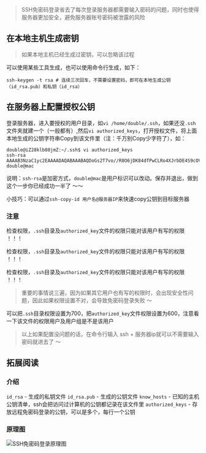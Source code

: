> SSH免密码登录省去了每次登录服务器都需要输入密码的问题，同时也使得服务器更加安全，避免服务器账号密码被泄露的风险

## 在本地主机生成密钥

> 如果本地主机已经生成过密钥，可以忽略该过程

可以使用某些工具生成，也可以使用命令行生成，如下：

    ssh-keygen -t rsa # 连续三次回车，不需要设置密码，即可在本地生成公钥（id_rsa.pub）和私钥（id_rsa）
    

## 在服务器上配置授权公钥

登录服务器，进入要授权的用户目录，如`vi /home/double/.ssh`，如果还没`.ssh`文件夹就建一个（一般都有）,然后`vi authorized_keys`，打开授权文件，将上面本地生成的公钥字符串Copy到该文件里（注：千万别Copy少字符了），如：

    double@iZ28klb08jmZ:~/.ssh$ vi authorized_keys
    ssh-rsa AAAAB3NzaC1yc2EAAAADAQABAAABAQDoGs2T7vo//R8O6jDK84dfPwCLRo4XJrbDE4S9cOV3iRB0uLGVp+UFNiXZe38r4Os4/ax5QHCxC1zMC1WbRMl/us/I+dvqQV5GXtaEugJZEbxt6nPWFEtDpDqqTFDnrZ11S4PS44Fdiy/Zm5xF+dpk9hv4CSiMv9JYawhAdsJB1hRzxYWldhxjA22Kb/6LnOZSNmW5e4Av5j9TEuUOoPfa9WCONRexF3+dH1UkLfqbd6z1kpo1UXEHQJAgbvcLyGs+Aop1nmj34gt1yZLQMAD2nI0/pgMAiSiWtTA2A9vvf2+OsNqMv7dkbl6XKg75VJRu7yRIdHc3JIIwLVNonK9 double@mac

说明：`ssh-rsa`是加密方式，`double@mac`是用户标识可以改动。保存并退出，做到这个一步你已经成功一半了 ～～

小技巧：可以通过`ssh-copy-id 用户名@服务器IP`来快速copy公钥到目标服务器

### 注意

检查权限，`.ssh`目录及`authorized_key`文件的权限只能对该用户有写的权限 ！！！

检查权限，`.ssh`目录及`authorized_key`文件的权限只能对该用户有写的权限 ！！！

检查权限，`.ssh`目录及`authorized_key`文件的权限只能对该用户有写的权限 ！！！

> 重要的事情说三遍，因为如果其它用户也有写的权限时，会出现安全性问题，因此如果权限设置不对，会导致免密码登录失败 ～

可以把`.ssh`目录权限设置为700，把`authorized_key`文件权限设置为600，注意看一下该文件的权限用户及用户组是不是该用户

> 以上如果配置没问题的话，在命令行输入 ssh + 服务器ip就可以不需要输入密码就进去了 ～

## 拓展阅读

### 介绍

`id_rsa` - 生成的私钥文件
`id_rsa.pub` - 生成的公钥文件
`know_hosts` - 已知的主机公钥清单，ssh会把访问过计算机的公钥都记录在该文件里
`authorized_keys` - 存放远程免密码登录的公钥，可以是多个，每行一个公钥

### 原理图

![SSH免密码登录原理图](http://blog.hequanxi.com/usr/uploads/2017/03/4239003457.png)

